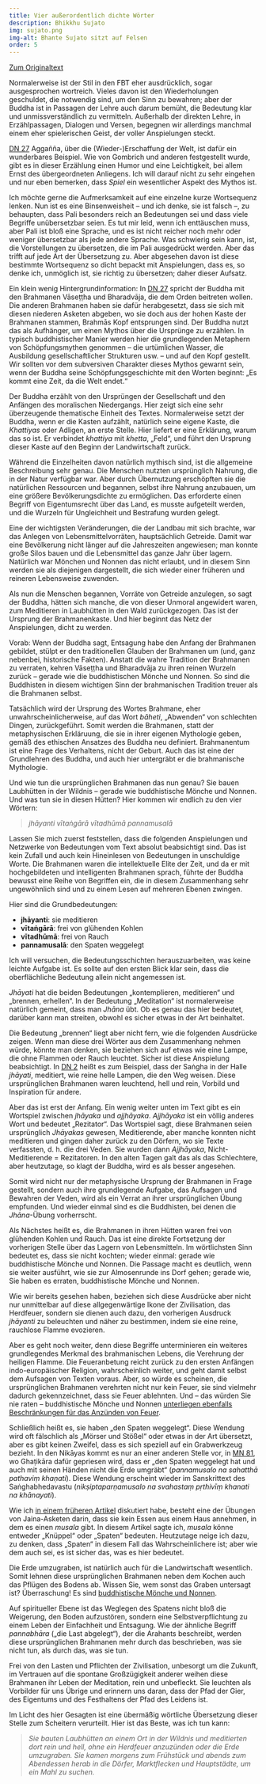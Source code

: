 ```yaml
---
title: Vier außerordentlich dichte Wörter
description: Bhikkhu Sujato
img: sujato.png
img-alt: Bhante Sujato sitzt auf Felsen
order: 5
---
```


[Zum Originaltext](https://discourse.suttacentral.net/t/an-extremely-dense-four-words/6049)

Normalerweise ist der Stil in den FBT eher ausdrücklich, sogar ausgesprochen wortreich. Vieles davon ist den Wiederholungen geschuldet, die notwendig sind, um den Sinn zu bewahren; aber der Buddha ist in Passagen der Lehre auch darum bemüht, die Bedeutung klar und unmissverständlich zu vermitteln. Außerhalb der direkten Lehre, in Erzählpassagen, Dialogen und Versen, begegnen wir allerdings manchmal einem eher spielerischen Geist, der voller Anspielungen steckt.

[DN 27](/suttas#dn27/de/sabbamitta:0.1) Aggañña, über die (Wieder-)Erschaffung der Welt, ist dafür ein wunderbares Beispiel. Wie von Gombrich und anderen festgestellt wurde, gibt es in dieser Erzählung einen Humor und eine Leichtigkeit, bei allem Ernst des übergeordneten Anliegens. Ich will darauf nicht zu sehr eingehen und nur eben bemerken, dass *Spiel* ein wesentlicher Aspekt des Mythos ist.

Ich möchte gerne die Aufmerksamkeit auf eine einzelne kurze Wortsequenz lenken. Nun ist es eine Binsenweisheit – und ich denke, sie ist falsch –, zu behaupten, dass Pali besonders reich an Bedeutungen sei und dass viele Begriffe unübersetzbar seien. Es tut mir leid, wenn ich enttäuschen muss, aber Pali ist bloß eine Sprache, und es ist nicht reicher noch mehr oder weniger übersetzbar als jede andere Sprache. Was schwierig sein kann, ist, die Vorstellungen zu übersetzen, die im Pali ausgedrückt werden. Aber das trifft auf jede Art der Übersetzung zu. Aber abgesehen davon ist diese bestimmte Wortsequenz so dicht bepackt mit Anspielungen, dass es, so denke ich, unmöglich ist, sie richtig zu übersetzen; daher dieser Aufsatz.

Ein klein wenig Hintergrundinformation: In [DN 27](/suttas#dn27/de/sabbamitta:0.1) spricht der Buddha mit den Brahmanen Vāseṭṭha und Bharadvāja, die dem Orden beitreten wollen. Die anderen Brahmanen haben sie dafür herabgesetzt, dass sie sich mit diesen niederen Asketen abgeben, wo sie doch aus der hohen Kaste der Brahmanen stammen, Brahmās Kopf entsprungen sind. Der Buddha nutzt das als Aufhänger, um einen Mythos über die Ursprünge zu erzählen. In typisch buddhistischer Manier werden hier die grundlegenden Metaphern von Schöpfungsmythen genommen – die urtümlichen Wasser, die Ausbildung gesellschaftlicher Strukturen usw. – und auf den Kopf gestellt. Wir sollten vor dem subversiven Charakter dieses Mythos gewarnt sein, wenn der Buddha seine Schöpfungsgeschichte mit den Worten beginnt: „Es kommt eine Zeit, da die Welt endet.“

Der Buddha erzählt von den Ursprüngen der Gesellschaft und den Anfängen des moralischen Niedergangs. Hier zeigt sich eine sehr überzeugende thematische Einheit des Textes. Normalerweise setzt der Buddha, wenn er die Kasten aufzählt, natürlich seine eigene Kaste, die *Khattiyas* oder Adligen, an erste Stelle. Hier liefert er eine Erklärung, warum das so ist. Er verbindet *khattiya* mit *khetta*, „Feld“, und führt den Ursprung dieser Kaste auf den Beginn der Landwirtschaft zurück.

Während die Einzelheiten davon natürlich mythisch sind, ist die allgemeine Beschreibung sehr genau. Die Menschen nutzten ursprünglich Nahrung, die in der Natur verfügbar war. Aber durch Übernutzung erschöpften sie die natürlichen Ressourcen und begannen, selbst ihre Nahrung anzubauen, um eine größere Bevölkerungsdichte zu ermöglichen. Das erforderte einen Begriff von Eigentumsrecht über das Land, es musste aufgeteilt werden, und die Wurzeln für Ungleichheit und Bestrafung wurden gelegt.

Eine der wichtigsten Veränderungen, die der Landbau mit sich brachte, war das Anlegen von Lebensmittelvorräten, hauptsächlich Getreide. Damit war eine Bevölkerung nicht länger auf die Jahreszeiten angewiesen; man konnte große Silos bauen und die Lebensmittel das ganze Jahr über lagern. Natürlich war Mönchen und Nonnen das nicht erlaubt, und in diesem Sinn werden sie als diejenigen dargestellt, die sich wieder einer früheren und reineren Lebensweise zuwenden.

Als nun die Menschen begannen, Vorräte von Getreide anzulegen, so sagt der Buddha, hätten sich manche, die von dieser Unmoral angewidert waren, zum Meditieren in Laubhütten in den Wald zurückgezogen. Das ist der Ursprung der Brahmanenkaste. Und hier beginnt das Netz der Anspielungen, dicht zu werden.

Vorab: Wenn der Buddha sagt, Entsagung habe den Anfang der Brahmanen gebildet, stülpt er den traditionellen Glauben der Brahmanen um (und, ganz nebenbei, historische Fakten). Anstatt die wahre Tradition der Brahmanen zu verraten, kehren Vāseṭṭha und Bharadvāja zu ihren reinen Wurzeln zurück – gerade wie die buddhistischen Mönche und Nonnen. So sind die Buddhisten in diesem wichtigen Sinn der brahmanischen Tradition treuer als die Brahmanen selbst.

Tatsächlich wird der Ursprung des Wortes Brahmane, eher unwahrscheinlicherweise, auf das Wort *bāheti*, „Abwenden“ von schlechten Dingen, zurückgeführt. Somit werden die Brahmanen, statt der metaphysischen Erkläruung, die sie in ihrer eigenen Mythologie geben, gemäß des ethischen Ansatzes des Buddha neu definiert. Brahmanentum ist eine Frage des Verhaltens, nicht der Geburt. Auch das ist eine der Grundlehren des Buddha, und auch hier untergräbt er die brahmanische Mythologie.

Und wie tun die ursprünglichen Brahmanen das nun genau? Sie bauen Laubhütten in der Wildnis – gerade wie buddhistische Mönche und Nonnen. Und was tun sie in diesen Hütten? Hier kommen wir endlich zu den vier Wörtern:

> *jhāyanti vītaṅgārā vītadhūmā pannamusalā*

Lassen Sie mich zuerst feststellen, dass die folgenden Anspielungen und Netzwerke von Bedeutungen vom Text absolut beabsichtigt sind. Das ist kein Zufall und auch kein Hineinlesen von Bedeutungen in unschuldige Worte. Die Brahmanen waren die intellektuelle Elite der Zeit, und da er mit hochgebildeten und intelligenten Brahmanen sprach, führte der Buddha bewusst eine Reihe von Begriffen ein, die in diesem Zusammenhang sehr ungewöhnlich sind und zu einem Lesen auf mehreren Ebenen zwingen.

Hier sind die Grundbedeutungen:

* **jhāyanti**: sie meditieren
* **vītaṅgārā**: frei von glühenden Kohlen
* **vītadhūmā**: frei von Rauch
* **pannamusalā**: den Spaten weggelegt

Ich will versuchen, die Bedeutungsschichten herauszuarbeiten, was keine leichte Aufgabe ist. Es sollte auf den ersten Blick klar sein, dass die oberflächliche Bedeutung allein nicht angemessen ist.

*Jhāyati* hat die beiden Bedeutungen „kontemplieren, meditieren“ und „brennen, erhellen“. In der Bedeutung „Meditation“ ist normalerweise natürlich gemeint, dass man *Jhāna* übt. Ob es genau das hier bedeutet, darüber kann man streiten, obwohl es sicher etwas in der Art beinhaltet.

Die Bedeutung „brennen“ liegt aber nicht fern, wie die folgenden Ausdrücke zeigen. Wenn man diese drei Wörter aus dem Zusammenhang nehmen würde, könnte man denken, sie beziehen sich auf etwas wie eine Lampe, die ohne Flammen oder Rauch leuchtet. Sicher ist diese Anspielung beabsichtigt. In [DN 2](/suttas#dn2/de/sabbamitta:0.1) heißt es zum Beispiel, dass der Saṅgha in der Halle *jhāyati*, meditiert, wie reine helle Lampen, die den Weg weisen. Diese ursprünglichen Brahmanen waren leuchtend, hell und rein, Vorbild und Inspiration für andere.

Aber das ist erst der Anfang. Ein wenig weiter unten im Text gibt es ein Wortspiel zwischen *jhāyaka* und *ajjhāyaka*. *Ajjhāyaka* ist ein völlig anderes Wort und bedeutet „Rezitator“. Das Wortspiel sagt, diese Brahmanen seien ursprünglich *Jhāyakas* gewesen, Meditierende, aber manche konnten nicht meditieren und gingen daher zurück zu den Dörfern, wo sie Texte verfassten, d. h. die drei Veden. Sie wurden dann *Ajjhāyaka*, Nicht-Meditierende = Rezitatoren. In den alten Tagen galt das als das Schlechtere, aber heutzutage, so klagt der Buddha, wird es als besser angesehen.

Somit wird nicht nur der metaphysische Ursprung der Brahmanen in Frage gestellt, sondern auch ihre grundlegende Aufgabe, das Aufsagen und Bewahren der Veden, wird als ein Verrat an ihrer ursprünglichen Übung empfunden. Und wieder einmal sind es die Buddhisten, bei denen die *Jhāna*-Übung vorherrscht.

Als Nächstes heißt es, die Brahmanen in ihren Hütten waren frei von glühenden Kohlen und Rauch. Das ist eine direkte Fortsetzung der vorherigen Stelle über das Lagern von Lebensmitteln. Im wörtlichsten Sinn bedeutet es, dass sie nicht kochten; wieder einmal: gerade wie buddhistische Mönche und Nonnen. Die Passage macht es deutlich, wenn sie weiter ausführt, wie sie zur Almosenrunde ins Dorf gehen; gerade wie, Sie haben es erraten, buddhistische Mönche und Nonnen.

Wie wir bereits gesehen haben, beziehen sich diese Ausdrücke aber nicht nur unmittelbar auf diese allgegenwärtige Ikone der Zivilisation, das Herdfeuer, sondern sie dienen auch dazu, den vorherigen Ausdruck *jhāyanti* zu beleuchten und näher zu bestimmen, indem sie eine reine, rauchlose Flamme evozieren. 

Aber es geht noch weiter, denn diese Begriffe unterminieren ein weiteres grundlegendes Merkmal des brahmanischen Lebens, die Verehrung der heiligen Flamme. Die Feueranbetung reicht zurück zu den ersten Anfängen indo-europäischer Religion, wahrscheinlich weiter, und geht damit selbst dem Aufsagen von Texten voraus. Aber, so würde es scheinen, die ursprünglichen Brahmanen verehrten nicht nur kein Feuer, sie sind vielmehr dadurch gekennzeichnet, dass sie Feuer ablehnten. Und – das würden Sie nie raten – buddhistische Mönche und Nonnen [unterliegen ebenfalls Beschränkungen für das Anzünden von Feuer](https://suttacentral.net/pli-tv-bu-vb-pc56).

Schließlich heißt es, sie haben „den Spaten weggelegt“. Diese Wendung wird oft fälschlich als „Mörser und Stößel“ oder etwas in der Art übersetzt, aber es gibt keinen Zweifel, dass es sich speziell auf ein Grabwerkzeug bezieht. In den Nikāyas kommt es nur an einer anderen Stelle vor, in [MN 81](/suttas#mn81/de/sabbamitta:0.1), wo Ghaṭikāra dafür gepriesen wird, dass er „den Spaten weggelegt hat und auch mit seinen Händen nicht die Erde umgräbt“ (*pannamusalo na sahatthā pathaviṃ khaṇati*). Diese Wendung erscheint wieder im Sanskrittext des Saṅghabhedavastu (*nikṣiptaparṇamusalo na svahastaṃ pṛthivīṃ khanati na khānayati*).

Wie ich [in einem früheren Artikel](https://discourse.suttacentral.net/t/on-the-austerities/3837) diskutiert habe, besteht eine der Übungen von Jaina-Asketen darin, dass sie kein Essen aus einem Haus annehmen, in dem es einen *musala* gibt. In diesem Artikel sagte ich, *musala* könne entweder „Knüppel“ oder „Spaten“ bedeuten. Heutzutage neige ich dazu, zu denken, dass „Spaten“ in diesem Fall das Wahrscheinlichere ist; aber wie dem auch sei, es ist sicher das, was es hier bedeutet.

Die Erde umzugraben, ist natürlich auch für die Landwirtschaft wesentlich. Somit lehnen diese ursprünglichen Brahmanen neben dem Kochen auch das Pflügen des Bodens ab. Wissen Sie, wem sonst das Graben untersagt ist? Überraschung! Es sind [buddhistische Mönche und Nonnen](https://suttacentral.net/pli-tv-bu-vb-pc10).

Auf spiritueller Ebene ist das Weglegen des Spatens nicht bloß die Weigerung, den Boden aufzustören, sondern eine Selbstverpflichtung zu einem Leben der Einfachheit und Entsagung. Wie der ähnliche Begriff *pannabhāra* („die Last abgelegt“), der die Arahants beschreibt, werden diese ursprünglichen Brahmanen mehr durch das beschrieben, was sie nicht tun, als durch das, was sie tun.

Frei von den Lasten und Pflichten der Zivilisation, unbesorgt um die Zukunft, im Vertrauen auf die spontane Großzügigkeit anderer weihen diese Brahmanen ihr Leben der Meditation, rein und unbefleckt. Sie leuchten als Vorbilder für uns Übrige und erinnern uns daran, dass der Pfad der Gier, des Eigentums und des Festhaltens der Pfad des Leidens ist.

Im Licht des hier Gesagten ist eine übermäßig wörtliche Übersetzung dieser Stelle zum Scheitern verurteilt. Hier ist das Beste, was ich tun kann:

> *Sie bauten Laubhütten an einem Ort in der Wildnis und meditierten dort rein und hell, ohne ein Herdfeuer anzuzünden oder die Erde umzugraben. Sie kamen morgens zum Frühstück und abends zum Abendessen herab in die Dörfer, Marktflecken und Hauptstädte, um ein Mahl zu suchen.*

